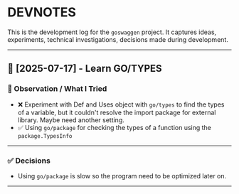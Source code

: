 # DEVNOTES

This is the development log for the `goswaggen` project.
It captures ideas, experiments, technical investigations, decisions made during development.

---

## 📅 [2025-07-17] - Learn GO/TYPES

### 🧪 Observation / What I Tried
- ❌ Experiment with Def and Uses object with `go/types` to find the types of a variable, but it couldn't resolve
      the import package for external library. Maybe need another setting.
- ✅ Using `go/package` for checking the types of a function using the `package.TypesInfo`

---

### ✅ Decisions
- Using `go/package` is slow so the program need to be optimized later on.

---